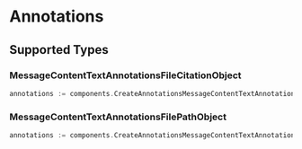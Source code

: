# Annotations


## Supported Types

### MessageContentTextAnnotationsFileCitationObject

```go
annotations := components.CreateAnnotationsMessageContentTextAnnotationsFileCitationObject(components.MessageContentTextAnnotationsFileCitationObject{/* values here */})
```

### MessageContentTextAnnotationsFilePathObject

```go
annotations := components.CreateAnnotationsMessageContentTextAnnotationsFilePathObject(components.MessageContentTextAnnotationsFilePathObject{/* values here */})
```

